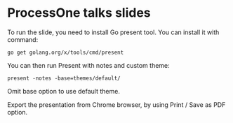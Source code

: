 # ProcessOne talks slides

To run the slide, you need to install Go present tool. You can
install it with command:

```
go get golang.org/x/tools/cmd/present
```

You can then run Present with notes and custom theme:

```
present -notes -base=themes/default/
```

Omit base option to use default theme.

Export the presentation from Chrome browser, by using Print / Save as PDF
option.
